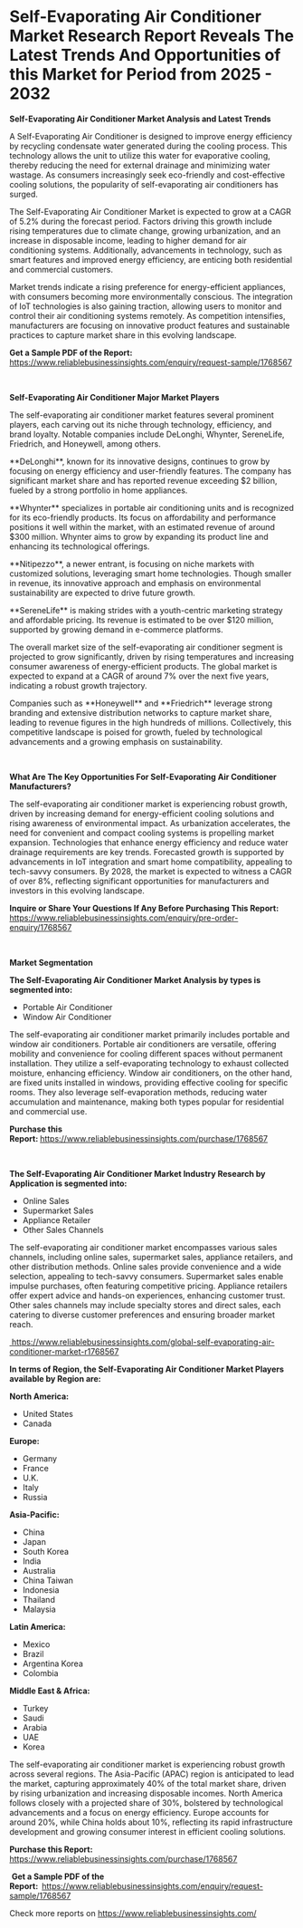 <p><h1>Self-Evaporating Air Conditioner Market Research Report Reveals The Latest Trends And Opportunities of this Market for Period from 2025 - 2032</h1></p><p><strong>Self-Evaporating Air Conditioner Market Analysis and Latest Trends</strong></p>
<p><p>A Self-Evaporating Air Conditioner is designed to improve energy efficiency by recycling condensate water generated during the cooling process. This technology allows the unit to utilize this water for evaporative cooling, thereby reducing the need for external drainage and minimizing water wastage. As consumers increasingly seek eco-friendly and cost-effective cooling solutions, the popularity of self-evaporating air conditioners has surged.</p><p>The Self-Evaporating Air Conditioner Market is expected to grow at a CAGR of 5.2% during the forecast period. Factors driving this growth include rising temperatures due to climate change, growing urbanization, and an increase in disposable income, leading to higher demand for air conditioning systems. Additionally, advancements in technology, such as smart features and improved energy efficiency, are enticing both residential and commercial customers.</p><p>Market trends indicate a rising preference for energy-efficient appliances, with consumers becoming more environmentally conscious. The integration of IoT technologies is also gaining traction, allowing users to monitor and control their air conditioning systems remotely. As competition intensifies, manufacturers are focusing on innovative product features and sustainable practices to capture market share in this evolving landscape.</p></p>
<p><strong>Get a Sample PDF of the Report:&nbsp;</strong> <a href="https://www.reliablebusinessinsights.com/enquiry/request-sample/1768567?utm_campaign=1789&utm_medium=2&utm_source=Github&utm_content=ia&utm_term=05042025&utm_id=self-evaporating-air-conditioner">https://www.reliablebusinessinsights.com/enquiry/request-sample/1768567</a></p>
<p>&nbsp;</p>
<p><strong>Self-Evaporating Air Conditioner Major Market Players</strong></p>
<p><p>The self-evaporating air conditioner market features several prominent players, each carving out its niche through technology, efficiency, and brand loyalty. Notable companies include DeLonghi, Whynter, SereneLife, Friedrich, and Honeywell, among others. </p><p>**DeLonghi**, known for its innovative designs, continues to grow by focusing on energy efficiency and user-friendly features. The company has significant market share and has reported revenue exceeding $2 billion, fueled by a strong portfolio in home appliances. </p><p>**Whynter** specializes in portable air conditioning units and is recognized for its eco-friendly products. Its focus on affordability and performance positions it well within the market, with an estimated revenue of around $300 million. Whynter aims to grow by expanding its product line and enhancing its technological offerings.</p><p>**Nitipezzo**, a newer entrant, is focusing on niche markets with customized solutions, leveraging smart home technologies. Though smaller in revenue, its innovative approach and emphasis on environmental sustainability are expected to drive future growth.</p><p>**SereneLife** is making strides with a youth-centric marketing strategy and affordable pricing. Its revenue is estimated to be over $120 million, supported by growing demand in e-commerce platforms.</p><p>The overall market size of the self-evaporating air conditioner segment is projected to grow significantly, driven by rising temperatures and increasing consumer awareness of energy-efficient products. The global market is expected to expand at a CAGR of around 7% over the next five years, indicating a robust growth trajectory.</p><p>Companies such as **Honeywell** and **Friedrich** leverage strong branding and extensive distribution networks to capture market share, leading to revenue figures in the high hundreds of millions. Collectively, this competitive landscape is poised for growth, fueled by technological advancements and a growing emphasis on sustainability.</p></p>
<p>&nbsp;</p>
<p><strong>What Are The Key Opportunities For Self-Evaporating Air Conditioner Manufacturers?</strong></p>
<p><p>The self-evaporating air conditioner market is experiencing robust growth, driven by increasing demand for energy-efficient cooling solutions and rising awareness of environmental impact. As urbanization accelerates, the need for convenient and compact cooling systems is propelling market expansion. Technologies that enhance energy efficiency and reduce water drainage requirements are key trends. Forecasted growth is supported by advancements in IoT integration and smart home compatibility, appealing to tech-savvy consumers. By 2028, the market is expected to witness a CAGR of over 8%, reflecting significant opportunities for manufacturers and investors in this evolving landscape.</p></p>
<p><strong>Inquire or Share Your Questions If Any Before Purchasing This Report:</strong> <a href="https://www.reliablebusinessinsights.com/enquiry/pre-order-enquiry/1768567?utm_campaign=1789&utm_medium=2&utm_source=Github&utm_content=ia&utm_term=05042025&utm_id=self-evaporating-air-conditioner">https://www.reliablebusinessinsights.com/enquiry/pre-order-enquiry/1768567</a></p>
<p>&nbsp;</p>
<p><strong>Market Segmentation</strong></p>
<p><strong>The Self-Evaporating Air Conditioner Market Analysis by types is segmented into:</strong></p>
<p><ul><li>Portable Air Conditioner</li><li>Window Air Conditioner</li></ul></p>
<p><p>The self-evaporating air conditioner market primarily includes portable and window air conditioners. Portable air conditioners are versatile, offering mobility and convenience for cooling different spaces without permanent installation. They utilize a self-evaporating technology to exhaust collected moisture, enhancing efficiency. Window air conditioners, on the other hand, are fixed units installed in windows, providing effective cooling for specific rooms. They also leverage self-evaporation methods, reducing water accumulation and maintenance, making both types popular for residential and commercial use.</p></p>
<p><strong>Purchase this Report:&nbsp;</strong><a href="https://www.reliablebusinessinsights.com/purchase/1768567?utm_campaign=1789&utm_medium=2&utm_source=Github&utm_content=ia&utm_term=05042025&utm_id=self-evaporating-air-conditioner">https://www.reliablebusinessinsights.com/purchase/1768567</a></p>
<p>&nbsp;</p>
<p><strong>The Self-Evaporating Air Conditioner Market Industry Research by Application is segmented into:</strong></p>
<p><ul><li>Online Sales</li><li>Supermarket Sales</li><li>Appliance Retailer</li><li>Other Sales Channels</li></ul></p>
<p><p>The self-evaporating air conditioner market encompasses various sales channels, including online sales, supermarket sales, appliance retailers, and other distribution methods. Online sales provide convenience and a wide selection, appealing to tech-savvy consumers. Supermarket sales enable impulse purchases, often featuring competitive pricing. Appliance retailers offer expert advice and hands-on experiences, enhancing customer trust. Other sales channels may include specialty stores and direct sales, each catering to diverse customer preferences and ensuring broader market reach.</p></p>
<p><a href="https://www.reliablebusinessinsights.com/global-self-evaporating-air-conditioner-market-r1768567?utm_campaign=1789&utm_medium=2&utm_source=Github&utm_content=ia&utm_term=05042025&utm_id=self-evaporating-air-conditioner">&nbsp;https://www.reliablebusinessinsights.com/global-self-evaporating-air-conditioner-market-r1768567</a></p>
<p><strong>In terms of Region, the Self-Evaporating Air Conditioner Market Players available by Region are:</strong></p>
<p>
    <p> <strong> North America: </strong>
        <ul>
            <li>United States</li>
            <li>Canada</li>
        </ul>
        </p> 
    <p> <strong> Europe: </strong>
        <ul>
            <li>Germany</li>
            <li>France</li>
            <li>U.K.</li>
            <li>Italy</li>
            <li>Russia</li>
        </ul>
        </p> 
    <p> <strong> Asia-Pacific: </strong>
        <ul>
            <li>China</li>
            <li>Japan</li>
            <li>South Korea</li>
            <li>India</li>
            <li>Australia</li>
            <li>China Taiwan</li>
            <li>Indonesia</li>
            <li>Thailand</li>
            <li>Malaysia</li>
        </ul>
        </p> 
    <p> <strong> Latin America: </strong>
        <ul>
            <li>Mexico</li>
            <li>Brazil</li>
            <li>Argentina Korea</li>
            <li>Colombia</li>
        </ul>
        </p> 
    <p> <strong> Middle East & Africa: </strong>
        <ul>
            <li>Turkey</li>
            <li>Saudi</li>
            <li>Arabia</li>
            <li>UAE</li>
            <li>Korea</li>
        </ul>
    </p>
    </p>
<p><p>The self-evaporating air conditioner market is experiencing robust growth across several regions. The Asia-Pacific (APAC) region is anticipated to lead the market, capturing approximately 40% of the total market share, driven by rising urbanization and increasing disposable incomes. North America follows closely with a projected share of 30%, bolstered by technological advancements and a focus on energy efficiency. Europe accounts for around 20%, while China holds about 10%, reflecting its rapid infrastructure development and growing consumer interest in efficient cooling solutions.</p></p>
<p><strong>Purchase this Report: </strong><a href="https://www.reliablebusinessinsights.com/purchase/1768567?utm_campaign=1789&utm_medium=2&utm_source=Github&utm_content=ia&utm_term=05042025&utm_id=self-evaporating-air-conditioner">https://www.reliablebusinessinsights.com/purchase/1768567</a></p>
<p>&nbsp;<strong>Get a Sample PDF of the Report:&nbsp;&nbsp;</strong><a href="https://www.reliablebusinessinsights.com/enquiry/request-sample/1768567?utm_campaign=1789&utm_medium=2&utm_source=Github&utm_content=ia&utm_term=05042025&utm_id=self-evaporating-air-conditioner">https://www.reliablebusinessinsights.com/enquiry/request-sample/1768567</a></p>
<p><strong></strong></p>
<p>Check more reports on <a href="https://www.reliablebusinessinsights.com/?utm_campaign=1789&utm_medium=2&utm_source=Github&utm_content=ia&utm_term=05042025&utm_id=self-evaporating-air-conditioner">https://www.reliablebusinessinsights.com/</a></p>